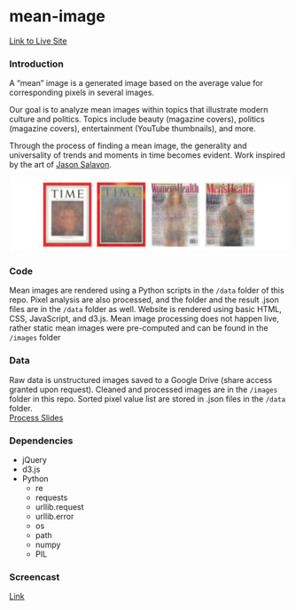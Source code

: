 # mean-image

[Link to Live Site](https://s-machine.github.io/mean-image/)
### Introduction
A “mean” image is a generated image based on the average value for corresponding pixels in several images.  

Our goal is to analyze mean images within topics that illustrate modern culture and politics. Topics include beauty (magazine covers), politics (magazine covers), entertainment (YouTube thumbnails), and more.  

Through the process of finding a mean image, the generality and universality of trends and moments in time becomes evident. Work inspired by the art of [Jason Salavon](www.salavon.com).

![Sneak Peak](./images/for_md.png)

### Code
Mean images are rendered using a Python scripts in the `/data` folder of this repo. Pixel analysis are also processed, and the folder and the result .json files are in the `/data` folder as well.
Website is rendered using basic HTML, CSS, JavaScript, and d3.js. Mean image processing does not happen live, rather static mean images were pre-computed and can be found in the `/images` folder

### Data
Raw data is unstructured images saved to a Google Drive (share access granted upon request). Cleaned and processed images are in the `/images` folder in this repo. Sorted pixel value list are stored in .json files in the `/data` folder.  
[Process Slides](https://drive.google.com/open?id=1_I0gd4cSSTXhy7uLtpLDc88qD6Tr0SacrVnuTAztWE4)

### Dependencies
- jQuery
- d3.js 
- Python
	- re
	- requests
	- urllib.request
	- urllib.error
	- os
	- path
	- numpy
	- PIL


### Screencast
[Link](https://www.youtube.com/watch?v=x9AFP2uyI10&feature=youtu.be)
